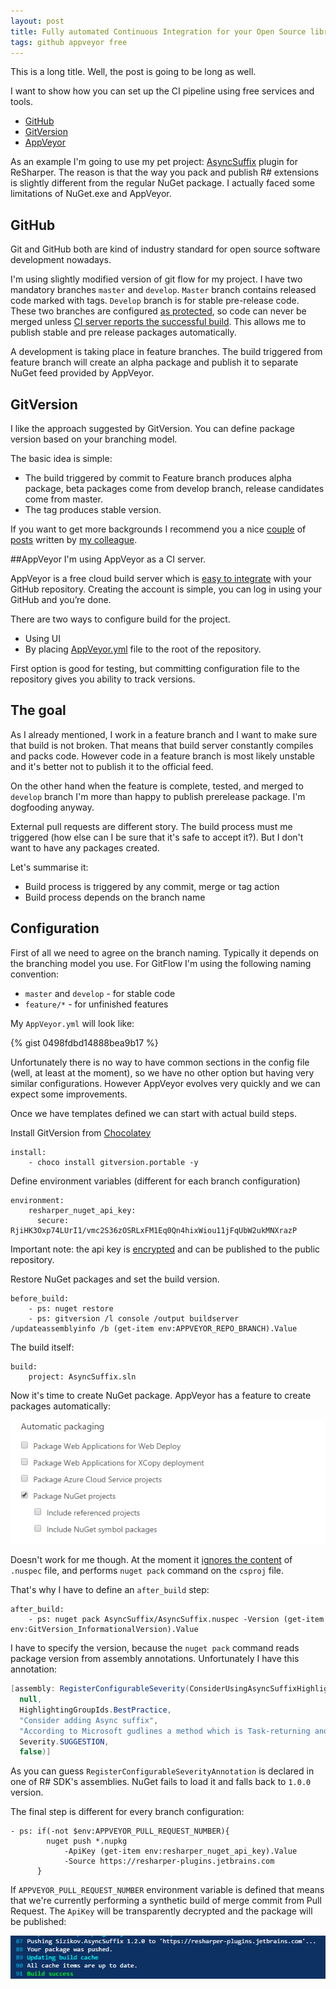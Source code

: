 ```yaml
---
layout: post
title: Fully automated Continuous Integration for your Open Source library for free
tags: github appveyor free
---
```


This is a long title. Well, the post is going to be long as well.

I want to show how you can set up the CI pipeline using free services and tools.

* [GitHub](https://github.com) 
* [GitVersion](https://github.com/GitTools/GitVersion)
* [AppVeyor](http://www.appveyor.com/) 

As an example I'm going to use my pet project: [AsyncSuffix][AsyncSuffixGitHub] plugin for ReSharper. The reason is that the way you pack and publish R# extensions is slightly different from the regular NuGet package. I actually faced some limitations of NuGet.exe and AppVeyor.

## GitHub 
Git and GitHub both are kind of industry standard for open source software development nowadays.  

I'm using slightly modified version of git flow for my project. I have two mandatory branches `master` and `develop`. 
`Master` branch contains released code marked with tags. `Develop` branch is for stable pre-release code. 
These two branches are configured [as protected][ProtectedBranches], so code can never be merged unless [CI server reports the successful build][ProtectedMerge]. This allows me to publish stable and pre release packages automatically.

A development is taking place in feature branches. The build triggered from feature branch will create an alpha package and publish it to separate NuGet feed provided by AppVeyor.

## GitVersion

I like the approach suggested by GitVersion. You can define package version based on your branching model. 

The basic idea is simple: 

* The build triggered by commit to Feature branch produces alpha package, beta packages come from develop branch, release candidates come from master. 
* The tag produces stable version. 

If you want to get more backgrounds I recommend you a nice [couple][GVSemVer] of [posts][GVSemVer2] written by [my colleague](https://twitter.com/gusztavvargadr). 

##AppVeyor 
I'm using AppVeyor as a CI server.

AppVeyor is a free cloud build server which is [easy to integrate][AppVeyorGitHub] with your GitHub repository.
Creating the account is simple, you can log in using your GitHub and you’re done. 

There are two ways to configure build for the project. 
* Using UI 
* By placing [AppVeyor.yml](http://www.appveyor.com/docs/appveyor-yml) file to the root of the repository. 

First option is good for testing, but committing configuration file to the repository gives you ability to track versions. 

## The goal

As I already mentioned, I work in a feature branch and I want to make sure that build is not broken. 
That means that build server constantly compiles and packs code. 
However code in a feature branch is most likely unstable and it's better not to publish it to the official feed.

On the other hand when the feature is complete, tested, and merged to `develop` branch I'm more than happy to publish prerelease package.
I'm dogfooding anyway.

External pull requests are different story. The build process must me triggered (how else can I be sure that it's safe to accept it?). But I don't want to have any packages created.

Let's summarise it:

* Build process is triggered by any commit, merge or tag action
* Build process depends on the branch name

## Configuration

First of all we need to agree on the branch naming. Typically it depends on the branching model you use.
For GitFlow I'm using the following naming convention: 

* `master` and `develop` - for stable code
* `feature/*` - for unfinished features

My `AppVeyor.yml` will look like: 

{% gist 0498fdbd14888bea9b17 %}

Unfortunately there is no way to have common sections in the config file (well, at least at the moment), 
so we have no other option but having very similar configurations. However AppVeyor evolves very quickly and we can expect some improvements.

Once we have templates defined we can start with actual build steps.

Install GitVersion from [Chocolatey][ChocolateyOrg]

```
install:
    - choco install gitversion.portable -y
```

Define environment variables (different for each branch configuration)

```
environment:
    resharper_nuget_api_key:
      secure: RjiHK3Oxp74LUrI1/vmc2S36zOSRLxFM1Eq0Qn4hixWiou11jFqUbW2ukMNXrazP
```

Important note: the api key is [encrypted](https://ci.appveyor.com/tools/encrypt) and can be published to the public repository.

Restore NuGet packages and set the build version.

```
before_build:
    - ps: nuget restore
    - ps: gitversion /l console /output buildserver /updateassemblyinfo /b (get-item env:APPVEYOR_REPO_BRANCH).Value
```

The build itself:

```
build:
    project: AsyncSuffix.sln
```

Now it's time to create NuGet package. 
AppVeyor has a feature to create packages automatically: 

![CreatePackage](/images/ci-for-free/package-projects.png)

Doesn't work for me though. At the moment it [ignores the content](http://help.appveyor.com/discussions/problems/2698-when-using-publish_nuget-true-my-nuspec-is-ignored-and-it-is-packaging-the-csproj-instead) of `.nuspec` file, 
and performs `nuget pack` command on the `csproj` file. 

That's why I have to define an `after_build` step:

```
after_build:
    - ps: nuget pack AsyncSuffix/AsyncSuffix.nuspec -Version (get-item env:GitVersion_InformationalVersion).Value
```    

I have to specify the version, because the `nuget pack` command reads package version from assembly annotations. 
Unfortunately I have this annotation:

```csharp
[assembly: RegisterConfigurableSeverity(ConsiderUsingAsyncSuffixHighlighting.SeverityId,
  null,
  HighlightingGroupIds.BestPractice,
  "Consider adding Async suffix",
  "According to Microsoft gudlines a method which is Task-returning and is asynchronous in nature should have an 'Async' suffix. ",
  Severity.SUGGESTION,
  false)]

```
As you can guess `RegisterConfigurableSeverityAnnotation` is declared in one of R# SDK's assemblies. NuGet fails to load it and falls back to `1.0.0` version.

The final step is different for every branch configuration:

```
- ps: if(-not $env:APPVEYOR_PULL_REQUEST_NUMBER){ 
        nuget push *.nupkg 
            -ApiKey (get-item env:resharper_nuget_api_key).Value 
            -Source https://resharper-plugins.jetbrains.com 
      }
```

If `APPVEYOR_PULL_REQUEST_NUMBER` environment variable is defined that means that we're currently performing a synthetic build of merge commit from Pull Request.
The `ApiKey` will be transparently decrypted and the package will be published:

![Success](/images/ci-for-free/pushing-package.png)

[ProtectedBranches]: https://help.github.com/articles/about-protected-branches/
[ProtectedMerge]: https://github.com/blog/2051-protected-branches-and-required-status-checks
[GVSemVer]: http://gusztavvargadr.github.io/2015/09/20/1-everyday-gitflow-and-semantic-versioning/
[GVSemVer2]: http://gusztavvargadr.github.io/2015/10/30/2-gitversion-to-the-rescue/
[AppVeyorGitHub]: http://www.appveyor.com/docs
[AsyncSuffixGitHub]: https://github.com/asizikov/AsyncSuffix
[ChocolateyOrg]: https://chocolatey.org/
[ReSharperDev]: https://www.jetbrains.com/resharper/devguide/Extensions/Packaging.html
